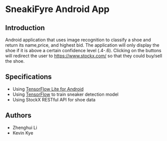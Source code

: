 # SneakiFyre Android App

## Introduction
Android application that uses image recognition to classify a shoe and return its name,price, and highest bid. The application will only display the shoe if it is above a certain confidence level (.4-.6). Clicking on the buttons will redirect the user to https://www.stockx.com/<shoe name> so that they could buy/sell the shoe. 
## Specifications

- Using [TensorFlow Lite for Android](https://github.com/tensorflow/tensorflow/tree/master/tensorflow/contrib/lite/java/demo)
- Using [TensorFlow](https://github.com/tensorflow/tensorflow) to train sneaker detection model
- Using StockX RESTful API for shoe data

## Authors
- Zhenghui Li
- Kevin Kye
